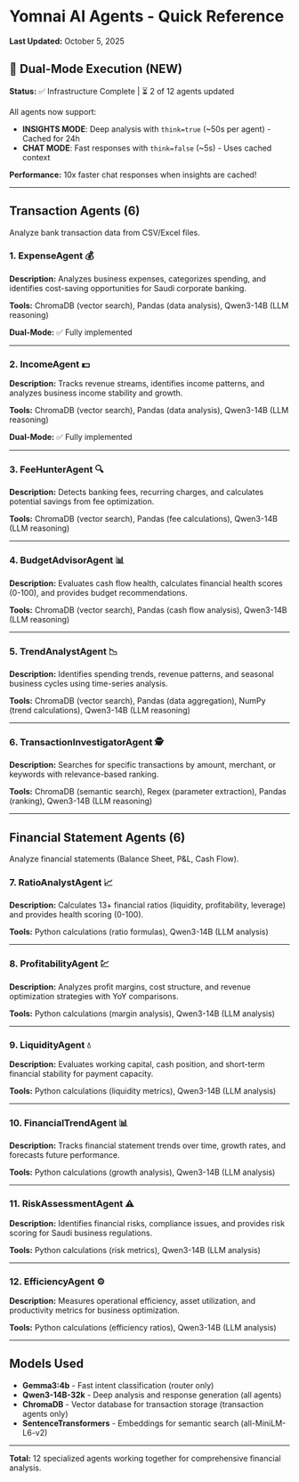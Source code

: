 # Yomnai AI Agents - Quick Reference

**Last Updated:** October 5, 2025

## 🚀 Dual-Mode Execution (NEW)

**Status:** ✅ Infrastructure Complete | ⏳ 2 of 12 agents updated

All agents now support:
- **INSIGHTS MODE**: Deep analysis with `think=true` (~50s per agent) - Cached for 24h
- **CHAT MODE**: Fast responses with `think=false` (~5s) - Uses cached context

**Performance:** 10x faster chat responses when insights are cached!

---

## Transaction Agents (6)

Analyze bank transaction data from CSV/Excel files.

### 1. ExpenseAgent 💰
**Description:** Analyzes business expenses, categorizes spending, and identifies cost-saving opportunities for Saudi corporate banking.

**Tools:** ChromaDB (vector search), Pandas (data analysis), Qwen3-14B (LLM reasoning)

**Dual-Mode:** ✅ Fully implemented

---

### 2. IncomeAgent 💵
**Description:** Tracks revenue streams, identifies income patterns, and analyzes business income stability and growth.

**Tools:** ChromaDB (vector search), Pandas (data analysis), Qwen3-14B (LLM reasoning)

**Dual-Mode:** ✅ Fully implemented

---

### 3. FeeHunterAgent 🔍
**Description:** Detects banking fees, recurring charges, and calculates potential savings from fee optimization.

**Tools:** ChromaDB (vector search), Pandas (fee calculations), Qwen3-14B (LLM reasoning)

---

### 4. BudgetAdvisorAgent 📊
**Description:** Evaluates cash flow health, calculates financial health scores (0-100), and provides budget recommendations.

**Tools:** ChromaDB (vector search), Pandas (cash flow analysis), Qwen3-14B (LLM reasoning)

---

### 5. TrendAnalystAgent 📉
**Description:** Identifies spending trends, revenue patterns, and seasonal business cycles using time-series analysis.

**Tools:** ChromaDB (vector search), Pandas (data aggregation), NumPy (trend calculations), Qwen3-14B (LLM reasoning)

---

### 6. TransactionInvestigatorAgent 🕵️
**Description:** Searches for specific transactions by amount, merchant, or keywords with relevance-based ranking.

**Tools:** ChromaDB (semantic search), Regex (parameter extraction), Pandas (ranking), Qwen3-14B (LLM reasoning)

---

## Financial Statement Agents (6)

Analyze financial statements (Balance Sheet, P&L, Cash Flow).

### 7. RatioAnalystAgent 📈
**Description:** Calculates 13+ financial ratios (liquidity, profitability, leverage) and provides health scoring (0-100).

**Tools:** Python calculations (ratio formulas), Qwen3-14B (LLM analysis)

---

### 8. ProfitabilityAgent 💹
**Description:** Analyzes profit margins, cost structure, and revenue optimization strategies with YoY comparisons.

**Tools:** Python calculations (margin analysis), Qwen3-14B (LLM analysis)

---

### 9. LiquidityAgent 💧
**Description:** Evaluates working capital, cash position, and short-term financial stability for payment capacity.

**Tools:** Python calculations (liquidity metrics), Qwen3-14B (LLM analysis)

---

### 10. FinancialTrendAgent 📊
**Description:** Tracks financial statement trends over time, growth rates, and forecasts future performance.

**Tools:** Python calculations (growth analysis), Qwen3-14B (LLM analysis)

---

### 11. RiskAssessmentAgent ⚠️
**Description:** Identifies financial risks, compliance issues, and provides risk scoring for Saudi business regulations.

**Tools:** Python calculations (risk metrics), Qwen3-14B (LLM analysis)

---

### 12. EfficiencyAgent ⚙️
**Description:** Measures operational efficiency, asset utilization, and productivity metrics for business optimization.

**Tools:** Python calculations (efficiency ratios), Qwen3-14B (LLM analysis)

---

## Models Used

- **Gemma3:4b** - Fast intent classification (router only)
- **Qwen3-14B-32k** - Deep analysis and response generation (all agents)
- **ChromaDB** - Vector database for transaction storage (transaction agents only)
- **SentenceTransformers** - Embeddings for semantic search (all-MiniLM-L6-v2)

---

**Total:** 12 specialized agents working together for comprehensive financial analysis.
